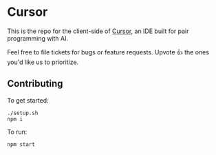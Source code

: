 # Cursor

This is the repo for the client-side of [Cursor](https://www.cursor.so), an IDE built for pair programming with AI. 

Feel free to file tickets for bugs or feature requests. Upvote 👍 the ones you'd like us to prioritize.

## Contributing

To get started:

```
./setup.sh
npm i
```

To run:

```
npm start
```